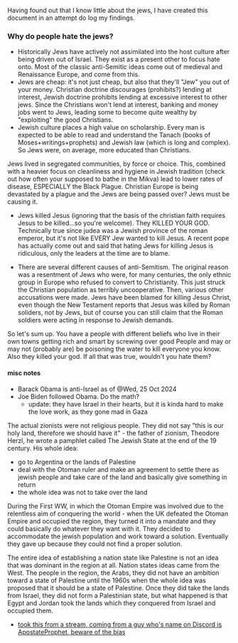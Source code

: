 Having found out that I know little about the jews, I have created this document in an attempt do log my findings.

### Why do people hate the jews?

- Historically Jews have actively not assimilated into the host culture after being driven out of Israel. They exist as a present other to focus hate onto. Most of the classic anti-Semitic ideas come out of medieval and Renaissance Europe, and come from this.
- Jews are cheap: it's not just cheap, but also that they'll "Jew" you out of your money. Christian doctrine discourages (prohibits?) lending at interest, Jewish doctrine prohibits lending at excessive interest to other jews. Since the Christians won't lend at interest, banking and money jobs went to Jews, leading some to become quite wealthy by "exploiting" the good Christians.
- Jewish culture places a high value on scholarship. Every man is expected to be able to read and understand the Tanach (books of Moses+writings+prophets) and Jewish law (which is long and complex). So Jews were, on average, more educated than Christians.

Jews lived in segregated communities, by force or choice. This, combined with a heavier focus on cleanliness and hygiene in Jewish tradition (check out how often your supposed to bathe in the Mikva) lead to lower rates of disease, ESPECIALLY the Black Plague. Christian Europe is being devastated by a plague and the Jews are being passed over? Jews must be causing it.

- Jews killed Jesus (ignoring that the basis of the christian faith requires Jesus to be killed...so you're welcome). They KILLED YOUR GOD. Technically true since judea was a Jewish province of the roman emperor, but it's not like EVERY Jew wanted to kill Jesus. A recent pope has actually come out and said that hating Jews for killing Jesus is ridiculous, only the leaders at the time are to blame.

- There are several different causes of anti-Semitism. The original reason was a resentment of Jews who were, for many centuries, the only ethnic group in Europe who refused to convert to Christianity. This just struck the Christian population as terribly uncooperative. Then, various other accusations were made. Jews have been blamed for killing Jesus Christ, even though the New Testament reports that Jesus was killed by Roman soliders, not by Jews, but of course you can still claim that the Roman soldiers were acting in response to Jewish demands.

So let's sum up. You have a people with different beliefs who live in their own towns getting rich and smart by screwing over good People and may or may not (probably are) be poisoning the water to kill everyone you know. Also they killed your god. If all that was true, wouldn't you hate them?

#### misc notes

- Barack Obama is anti-Israel as of @Wed, 25 Oct 2024
- Joe Biden followed Obama. Do the math?
	- update: they have Israel in their hearts, but it is kinda hard to make the love work, as they gone mad in Gaza


The actual zionists were not religious people. They did not say "this is our holy land, therefore we should have it" - the father of zionism, Theodore Herzl, he wrote a pamphlet called The Jewish State at the end of the 19 century.
His whole idea:

- go to Argentina or the lands of Palestine
- deal with the Otoman ruler and make an agreement to settle there as jewish people and take care of the land and basically give something in return
- the whole idea was not to take over the land

During the First WW, in which the Otoman Empire was involved due to the relentless aim of conquering the world - when the UK defeated the Otoman Empire and occupied the region, they turned it into a mandate and they could basically do whatever they want with it. They decided to accommodate the jewish population and work toward a solution. Eventually they gave up because they could not find a proper solution. 

The entire idea of establishing a nation state like Palestine is not an idea that was dominant in the region at all. Nation states ideas came from the West. The people in the region, the Arabs, they did not have an ambition toward a state of Palestine until the 1960s when the whole idea was proposed that it should be a state of Palestine. Once they did take the lands from Israel, they did not form a Palestinian state, but what happened is that Egypt and Jordan took the lands which they conquered from Israel and occupied them.  

- [took this from a stream, coming from a guy who's name on Discord is ApostateProphet, beware of the bias](https://youtu.be/gIgmjbCnrEY?si=W_LDKQp7aH2ZaIYG)